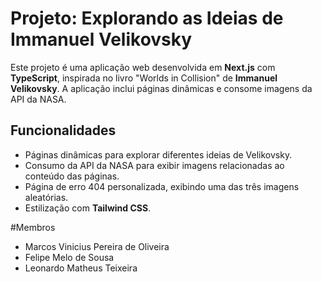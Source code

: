 # Projeto: Explorando as Ideias de Immanuel Velikovsky

Este projeto é uma aplicação web desenvolvida em **Next.js** com **TypeScript**, inspirada no livro "Worlds in Collision" de **Immanuel Velikovsky**. A aplicação inclui páginas dinâmicas e consome imagens da API da NASA.

## Funcionalidades

- Páginas dinâmicas para explorar diferentes ideias de Velikovsky.
- Consumo da API da NASA para exibir imagens relacionadas ao conteúdo das páginas.
- Página de erro 404 personalizada, exibindo uma das três imagens aleatórias.
- Estilização com **Tailwind CSS**.

#Membros
- Marcos Vinicius Pereira de Oliveira
- Felipe Melo de Sousa
- Leonardo Matheus Teixeira

